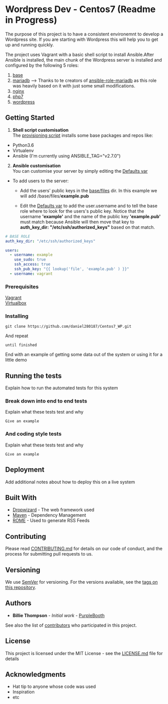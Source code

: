 # Wordpress Dev - Centos7   (Readme in Progress)

The purpose of this project is to have a consistent environemnt to develop a Wordpress site. If you are starting with Wordpress this will help you to get up and running quickly.

The project uses Vagrant with a basic shell script to install Ansible.After Ansible is installed, the main chunk of the Wordpress server is installed and configured by the following 5 roles:  
1. [base](blob/master/shared/ansible/roles/base/)
2. [mariadb](https://github.com/bertvv/ansible-role-mariadb/) --> Thanks to te creators of [ansible-role-mariadb](https://github.com/bertvv/ansible-role-mariadb/) as this role was heavily based on it with just some small modifications.
3. [nginx](https://github.com/daniel280187/Centos7_WP/blob/master/shared/ansible/roles/nginx/)
4. [php7](https://github.com/daniel280187/Centos7_WP/blob/master/shared/ansible/roles/php7/)
5. [wordpress](https://github.com/daniel280187/Centos7_WP/blob/master/shared/ansible/roles/wordpress/)

## Getting Started
1. **Shell script customisation**   
The [provisioning script](https://github.com/danielmacuare/Centos7_WP/blob/master/provisioning.sh) installs some base packages and repos like:  
- Python3.6  
- Virtualenv  
- Ansible (I'm currently using ANSIBLE_TAG="v2.7.0")  

2. **Ansible customisation**    
You can customise your server by simply editing the [Defaults var](https://github.com/daniel280187/Centos7_WP/blob/master/shared/ansible/group_vars/localhost/defaults.yaml)

- To add users to the server:  

   - Add the users' public keys in the [base/files](https://github.com/daniel280187/Centos7_WP/blob/master/shared/ansible/roles/base/files/) dir. In this example we will add /base/files/**example.pub**

   - Edit the [Defaults var](https://github.com/daniel280187/Centos7_WP/blob/master/shared/ansible/group_vars/localhost/defaults.yaml) to add the user.username and to tell the base role where to look for the users's public key. Notice that the username **'example'** and the name of the public key **'example.pub'** must match because Ansible will then move that key to **auth_key_dir: "/etc/ssh/authorized_keys"** based on that match.

```yaml
# BASE ROLE
auth_key_dir: "/etc/ssh/authorized_keys"

users:
  - username: example
    use_sudo: true
    ssh_access: true
    ssh_pub_key: "{{ lookup('file', 'example.pub' ) }}"
  - username: vagrant
```


### Prerequisites

[Vagrant](https://www.vagrantup.com/downloads.html)  
[Virtualbox](https://www.virtualbox.org/wiki/Downloads)  


### Installing

```
git clone https://github.com/daniel280187/Centos7_WP.git

```

And repeat

```
until finished
```

End with an example of getting some data out of the system or using it for a little demo

## Running the tests

Explain how to run the automated tests for this system

### Break down into end to end tests

Explain what these tests test and why

```
Give an example
```

### And coding style tests

Explain what these tests test and why

```
Give an example
```

## Deployment

Add additional notes about how to deploy this on a live system

## Built With



* [Dropwizard](http://www.dropwizard.io/1.0.2/docs/) - The web framework used
* [Maven](https://maven.apache.org/) - Dependency Management
* [ROME](https://rometools.github.io/rome/) - Used to generate RSS Feeds

## Contributing

Please read [CONTRIBUTING.md](https://gist.github.com/PurpleBooth/b24679402957c63ec426) for details on our code of conduct, and the process for submitting pull requests to us.

## Versioning

We use [SemVer](http://semver.org/) for versioning. For the versions available, see the [tags on this repository](https://github.com/your/project/tags).

## Authors

* **Billie Thompson** - *Initial work* - [PurpleBooth](https://github.com/PurpleBooth)

See also the list of [contributors](https://github.com/your/project/contributors) who participated in this project.

## License

This project is licensed under the MIT License - see the [LICENSE.md](LICENSE.md) file for details

## Acknowledgments

* Hat tip to anyone whose code was used
* Inspiration
* etc
